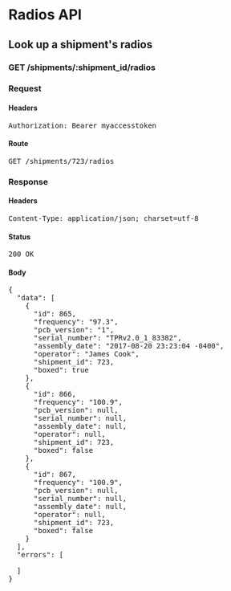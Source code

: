 # Radios API

## Look up a shipment&#39;s radios

### GET /shipments/:shipment_id/radios
### Request

#### Headers

<pre>Authorization: Bearer myaccesstoken</pre>

#### Route

<pre>GET /shipments/723/radios</pre>

### Response

#### Headers

<pre>Content-Type: application/json; charset=utf-8</pre>

#### Status

<pre>200 OK</pre>

#### Body

<pre>{
  "data": [
    {
      "id": 865,
      "frequency": "97.3",
      "pcb_version": "1",
      "serial_number": "TPRv2.0_1_83382",
      "assembly_date": "2017-08-20 23:23:04 -0400",
      "operator": "James Cook",
      "shipment_id": 723,
      "boxed": true
    },
    {
      "id": 866,
      "frequency": "100.9",
      "pcb_version": null,
      "serial_number": null,
      "assembly_date": null,
      "operator": null,
      "shipment_id": 723,
      "boxed": false
    },
    {
      "id": 867,
      "frequency": "100.9",
      "pcb_version": null,
      "serial_number": null,
      "assembly_date": null,
      "operator": null,
      "shipment_id": 723,
      "boxed": false
    }
  ],
  "errors": [

  ]
}</pre>

